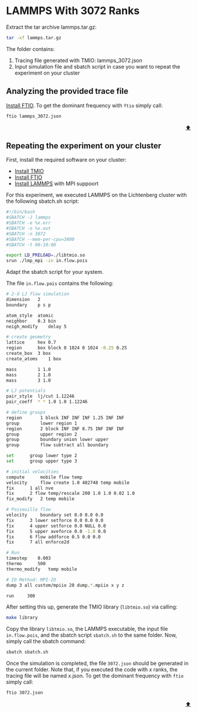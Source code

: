 # LAMMPS With 3072 Ranks

Extract the tar archive lammps.tar.gz:
```sh
tar -xf lammps.tar.gz
```
The folder contains:
1. Tracing file generated with TMIO: lammps_3072.json
2. Input simulation file and sbatch script in case you want to repeat the experiment on your cluster

## Analyzing the provided trace file

[Install FTIO](https://github.com/tuda-parallel/FTIO#installation). To get the dominant frequency with `ftio` simply call:

```sh
ftio lammps_3072.json
```

<p align="right"><a href="#lammps-with-3072-ranks">⬆</a></p>

## Repeating the experiment on your cluster
First, install the required software on your cluster:
- [Install TMIO](https://github.com/tuda-parallel/TMIO#installation) 
- [Install FTIO](https://github.com/tuda-parallel/FTIO#installation) 
- [Install LAMMPS](https://docs.lammps.org/Install.html) with MPI suppoort

For this experiment, we executed LAMMPS on the Lichtenberg cluster with the following sbatch.sh script:
```sh
#!/bin/bash                                                                                                   
#SBATCH -J lammps
#SBATCH -e %x.err
#SBATCH -o %x.out
#SBATCH -n 3072
#SBATCH --mem-per-cpu=3800   
#SBATCH -t 00:10:00

export LD_PRELOAD=./libtmio.so  
srun ./lmp_mpi -in in.flow.pois
```
Adapt the sbatch script for your system.

The file `in.flow.pois` contains the following:
```sh
# 2-d LJ flow simulation
dimension	2
boundary	p s p

atom_style	atomic
neighbor	0.3 bin
neigh_modify	delay 5

# create geometry
lattice		hex 0.7
region		box block 0 1024 0 1024 -0.25 0.25
create_box	3 box
create_atoms	1 box

mass		1 1.0
mass		2 1.0
mass		3 1.0

# LJ potentials
pair_style	lj/cut 1.12246
pair_coeff	* * 1.0 1.0 1.12246

# define groups
region	     1 block INF INF INF 1.25 INF INF
group	     lower region 1
region	     2 block INF INF 8.75 INF INF INF
group	     upper region 2
group	     boundary union lower upper
group	     flow subtract all boundary

set	     group lower type 2
set	     group upper type 3

# initial velocities
compute	     mobile flow temp
velocity     flow create 1.0 482748 temp mobile
fix	     1 all nve
fix	     2 flow temp/rescale 200 1.0 1.0 0.02 1.0
fix_modify   2 temp mobile

# Poiseuille flow
velocity     boundary set 0.0 0.0 0.0
fix	     3 lower setforce 0.0 0.0 0.0
fix	     4 upper setforce 0.0 NULL 0.0
fix	     5 upper aveforce 0.0 -1.0 0.0
fix	     6 flow addforce 0.5 0.0 0.0
fix	     7 all enforce2d

# Run
timestep	0.003
thermo		500
thermo_modify	temp mobile

# IO Method: MPI-IO
dump 3 all custom/mpiio 20 dump.*.mpiio x y z   

run		300
```
 
After setting this up, generate the TMIO library (`libtmio.so`) via calling:
```sh
make library
```

Copy the library `libtmio.so`, the LAMMPS executable, the input file `in.flow.pois`, and the sbatch script `sbatch.sh` to the same folder. 
Now, simply call the sbatch command:
```sh
sbatch sbatch.sh
```

Once the simulation is completed, the file `3072.json` should be generated in the current folder.
Note that, if you executed the code with *x* ranks, the tracing file will be named *x*.json. 
To get the dominant frequency with `ftio` simply call:

```sh
ftio 3072.json
```

<p align="right"><a href="#lammps-with-3072-ranks">⬆</a></p>